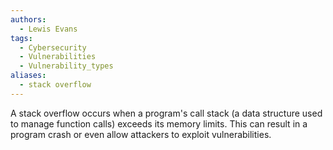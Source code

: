 ```yaml
---
authors:
  - Lewis Evans
tags:
  - Cybersecurity
  - Vulnerabilities
  - Vulnerability_types
aliases:
  - stack overflow
---
```

A stack overflow occurs when a program's call stack (a data structure used to manage function calls) exceeds its memory limits. This can result in a program crash or even allow attackers to exploit vulnerabilities.